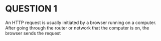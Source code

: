 QUESTION 1
======================

An HTTP request is usually initiated by a browser running on a computer. After going through the router or network that the computer is on, the browser sends the request